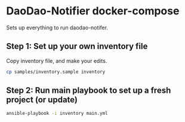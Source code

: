 # DaoDao-Notifier docker-compose

Sets up everything to run daodao-notifer.

## Step 1: Set up your own inventory file

Copy inventory file, and make your edits.

```bash
cp samples/inventory.sample inventory
```

##  Step 2: Run main playbook to set up a fresh project (or update)

```bash
ansible-playbook -i inventory main.yml
```
